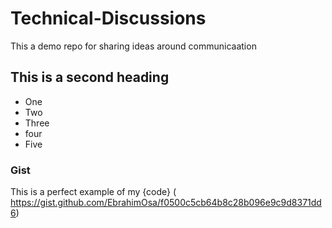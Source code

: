 # Technical-Discussions
This a demo repo for sharing ideas around communicaation


## This is a second heading

* One
* Two
* Three
* four
* Five
### Gist
This is a perfect example of my {code} ( https://gist.github.com/EbrahimOsa/f0500c5cb64b8c28b096e9c9d8371dd6)
